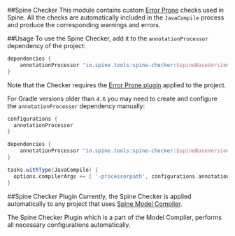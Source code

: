 ##Spine Checker
This module contains custom [Error Prone](https://github.com/google/error-prone) checks used in 
Spine. All the checks are automatically included in the `JavaCompile` process and produce the 
corresponding warnings and errors.

##Usage
To use the Spine Checker, add it to the `annotationProcessor` dependency of the project:

```groovy
dependencies {
    annotationProcessor "io.spine.tools:spine-checker:$spineBaseVersion"
}
```

Note that the Checker requires the 
[Error Prone plugin](https://plugins.gradle.org/plugin/net.ltgt.errorprone) applied to the project.

For Gradle versions older than `4.6` you may need to create and configure the `annotationProcessor`
dependency manually:

```groovy
configurations {
  annotationProcessor
}

dependencies {
    annotationProcessor "io.spine.tools:spine-checker:$spineBaseVersion"
}

tasks.withType(JavaCompile) {
  options.compilerArgs += [ '-processorpath', configurations.annotationProcessor.asPath ]
}
```

##Spine Checker Plugin
Currently, the Spine Checker is applied automatically to any project that uses 
[Spine Model Compiler](../model-compiler).

The Spine Checker Plugin which is a part of the Model Compiler, performs all necessary 
configurations automatically.